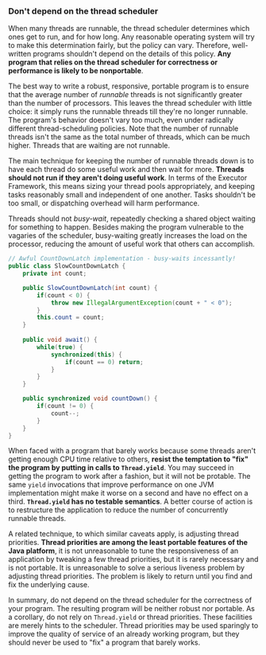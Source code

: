 ### Don't depend on the thread scheduler

When many threads are runnable, the thread scheduler determines which ones get to run, and for how long. Any reasonable operating system will try to make this determination fairly, but the policy can vary. Therefore, well-written programs shouldn't depend on the details of this policy. **Any program that relies on the thread scheduler for correctness or performance is likely to be nonportable**.

The best way to write a robust, responsive, portable program is to ensure that the average number of *runnable* threads is not significantly greater than the number of processors. This leaves the thread scheduler with little choice: it simply runs the runnable threads till they're no longer runnable. The program's behavior doesn't vary too much, even under radically different thread-scheduling policies. Note that the number of runnable threads isn't the same as the total number of threads, which can be much higher. Threads that are waiting are not runnable.

The main technique for keeping the number of runnable threads down is to have each thread do some useful work and then wait for more. **Threads should not run if they aren't doing useful work**. In terms of the Executor Framework, this means sizing your thread pools appropriately, and keeping tasks reasonably small and independent of one another. Tasks shouldn't be too small, or dispatching overhead will harm performance.

Threads should not *busy-wait*, repeatedly checking a shared object waiting for something to happen. Besides making the program vulnerable to the vagaries of the scheduler, busy-waiting greatly increases the load on the processor, reducing the amount of useful work that others can accomplish. 

```java
// Awful CountDownLatch implementation - busy-waits incessantly!
public class SlowCountDownLatch {
	private int count;

	public SlowCountDownLatch(int count) {
		if(count < 0) {
			throw new IllegalArgumentException(count + " < 0");
		}
		this.count = count;
	}
	
	public void await() {
		while(true) {
			synchronized(this) {
				if(count == 0) return;
			}
		}
	}

	public synchronized void countDown() {
		if(count != 0) {
			count--;
		}
	}
}
```

When faced with a program that barely works because some threads aren't getting enough CPU time relative to others, **resist the temptation to "fix" the program by putting in calls to `Thread.yield`**. You may succeed in getting the program to work after a fashion, but it will not be protable. The same `yield` invocations that improve performance on one JVM implementation might make it worse on a second and have no effect on a third. **`Thread.yield` has no testable semantics**. A better course of action is to restructure the application to reduce the number of concurrently runnable threads.

A related technique, to which similar caveats apply, is adjusting thread priorities. **Thread priorities are among the least portable features of the Java platform**, it is not unreasonable to tune the responsiveness of an application by tweaking a few thread priorities, but it is rarely necessary and is not portable. It is unreasonable to solve a serious liveness problem by adjusting thread priorities. The problem is likely to return until you find and fix the underlying cause.

In summary, do not depend on the thread scheduler for the correctness of your program. The resulting program will be neither robust nor portable. As a corollary, do not rely on `Thread.yield` or thread priorities. These facilities are merely hints to the scheduler. Thread priorities may be used sparingly to improve the quality of service of an already working program, but they should never be used to "fix" a program that barely works.